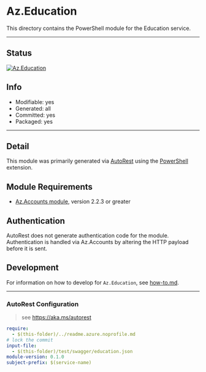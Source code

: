 <!-- region Generated -->
# Az.Education
This directory contains the PowerShell module for the Education service.

---
## Status
[![Az.Education](https://img.shields.io/powershellgallery/v/Az.Education.svg?style=flat-square&label=Az.Education "Az.Education")](https://www.powershellgallery.com/packages/Az.Education/)

## Info
- Modifiable: yes
- Generated: all
- Committed: yes
- Packaged: yes

---
## Detail
This module was primarily generated via [AutoRest](https://github.com/Azure/autorest) using the [PowerShell](https://github.com/Azure/autorest.powershell) extension.

## Module Requirements
- [Az.Accounts module](https://www.powershellgallery.com/packages/Az.Accounts/), version 2.2.3 or greater

## Authentication
AutoRest does not generate authentication code for the module. Authentication is handled via Az.Accounts by altering the HTTP payload before it is sent.

## Development
For information on how to develop for `Az.Education`, see [how-to.md](how-to.md).
<!-- endregion -->

---
### AutoRest Configuration
> see https://aka.ms/autorest

``` yaml
require:
  - $(this-folder)/../readme.azure.noprofile.md
# lock the commit
input-file:
  - $(this-folder)/test/swagger/education.json
module-version: 0.1.0
subject-prefix: $(service-name)
